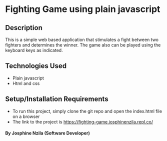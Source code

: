 # Fighting Game using plain javascript

## Description

This is a simple web based application that stimulates a fight between two fighters and determines the winner. The game also can be played using the keyboard keys as indicated.

## Technologies Used

- Plain javascript
- Html and css

## Setup/Installation Requirements

- To run this project, simply clone the git repo and open the index.html file on a browser
- The link to the project is https://fighting-game.josphinenzila.repl.co/

#### By Josphine Nzila (Software Developer)

